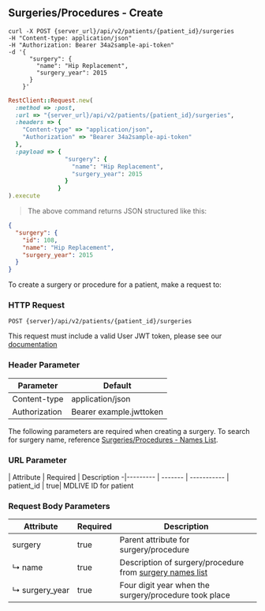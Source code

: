 ## Surgeries/Procedures - Create
```shell
curl -X POST {server_url}/api/v2/patients/{patient_id}/surgeries
-H "Content-type: application/json"
-H "Authorization: Bearer 34a2sample-api-token"
-d '{
      "surgery": {
        "name": "Hip Replacement",
        "surgery_year": 2015
      }
    }'
```
```ruby
RestClient::Request.new(
  :method => :post,
  :url => "{server_url}/api/v2/patients/{patient_id}/surgeries",
  :headers => {
    "Content-type" => "application/json",
    "Authorization" => "Bearer 34a2sample-api-token"
  },
  :payload => {
                "surgery": {
                  "name": "Hip Replacement",
                  "surgery_year": 2015
                }
              }
).execute
```
> The above command returns JSON structured like this:

```json
{
  "surgery": {
    "id": 108,
    "name": "Hip Replacement",
    "surgery_year": 2015
  }
}
```

To create a surgery or procedure for a patient, make a request to:

### HTTP Request

`POST {server}/api/v2/patients/{patient_id}/surgeries`

This request must include a valid User JWT token, please see our [documentation](#user-tokens)

### Header Parameter

Parameter | Default
--------- | -------
Content-type | application/json
Authorization| Bearer example.jwttoken

The following parameters are required when creating a surgery. To search for surgery name, reference [Surgeries/Procedures - Names List](#surgeries-procedures-names-list).

### URL Parameter
 | Attribute | Required | Description
 -|--------- | ------- | -----------
 | patient_id | true| MDLIVE ID for patient

### Request Body Parameters

 Attribute           | Required | Description
 --------------------|----------|-------------
 surgery             | true     | Parent attribute for surgery/procedure
 ↳&nbsp;name         | true     | Description of surgery/procedure from [surgery names list](#surgeries-procedures-names-list)
 ↳&nbsp;surgery_year | true     | Four digit year when the surgery/procedure took place
